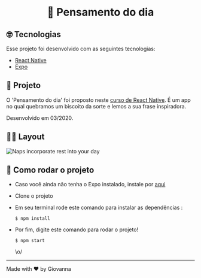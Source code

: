 <h1 align="center">
  🥠 Pensamento do dia
</h1>  

## 🤓 Tecnologias

Esse projeto foi desenvolvido com as seguintes tecnologias:

- [React Native](https://facebook.github.io/react-native/)
- [Expo](https://expo.io/)

## 📱 Projeto

O 'Pensamento do dia' foi proposto neste [curso de React Native](https://www.udemy.com/course/crusoreactnative/). É um app no qual quebramos um biscoito da sorte e lemos a sua frase inspiradora.
  
  Desenvolvido em 03/2020.
## 💅🏻 Layout
![Naps incorporate rest into your day](https://user-images.githubusercontent.com/50585591/78061072-00c3a600-7363-11ea-9ac7-6e1b5970cec4.png)


## 🧐 Como rodar o projeto
- Caso você ainda não tenha o Expo instalado, instale por [aqui](https://docs.expo.io/versions/latest/get-started/installation/)
- Clone o projeto
- Em seu terminal rode este comando para instalar as dependências :

   `$ npm install`
   
- Por fim, digite este comando para rodar o projeto!

  `$ npm start`
  
  \o/


---

Made with ♥ by Giovanna
